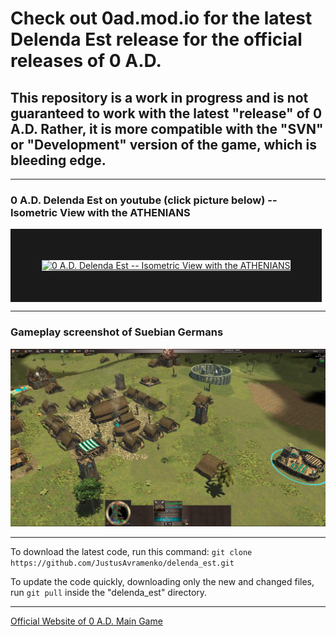 # Check out 0ad.mod.io for the latest Delenda Est release for the official releases of 0 A.D.

## This repository is a work in progress and is not guaranteed to work with the latest "release" of 0 A.D. Rather, it is more compatible with the "SVN" or "Development" version of the game, which is bleeding edge.

---

### 0 A.D. Delenda Est on youtube (click picture below) -- Isometric View with the ATHENIANS

<a href="http://www.youtube.com/watch?feature=player_embedded&v=KfQcZtOLaAQ
" target="_blank"><img src="https://i.ytimg.com/vi/KfQcZtOLaAQ/maxresdefault.jpg" 
alt="0 A.D. Delenda Est -- Isometric View with the ATHENIANS" width="750" height="422" border="50" /></a>

---

### Gameplay screenshot of Suebian Germans

![Delenda Est](https://github.com/psypherium/delenda_est/blob/patch-1/.github/delenda_est_screenshot.jpg "Delenda Est")

---


To download the latest code, run this command: ```git clone https://github.com/JustusAvramenko/delenda_est.git```

To update the code quickly, downloading only the new and changed files, run ```git pull``` inside the "delenda_est" directory.

----

[Official Website of 0 A.D. Main Game](https://play0ad.com/ "Official Website of 0 A.D. Main Game")
